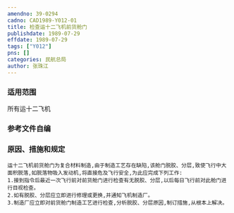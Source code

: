 ```yaml
---
amendno: 39-0294  
cadno: CAD1989-Y012-01  
title: 检查运十二飞机前货舱门  
publishdate: 1989-07-29  
effdate: 1989-07-29  
tags: ["Y012"]  
pns: []  
categories: 民航总局  
author: 张珠江  
---
```

  
### 适用范围  
所有运十二飞机  
  
<!--more-->  
### 参考文件自编  
  
### 原因、措施和规定  
    运十二飞机前货舱门为复合材料制造,由于制造工艺存在缺陷,该舱门脱胶、分层,致使飞行中大面积脱落,如脱落物吸入发动机,将直接危及飞行安全,为此应完成下列工作:  
    1.接到指令后最近一次飞行前对前货舱门进行检查有无脱胶、分层,以后每日飞行前对此舱门进行目视检查。  
    2.如有脱胶、分层应立即进行修理或更换,并通知飞机制造厂。  
    3.制造厂应立即对前货舱门制造工艺进行检查,分析脱胶、分层原因,制订措施,从根本上解决。  
  
